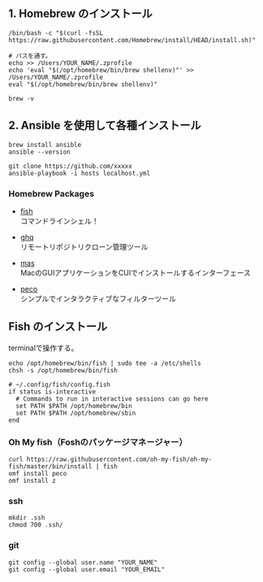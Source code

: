 ## 1. Homebrew のインストール

```shell
/bin/bash -c "$(curl -fsSL https://raw.githubusercontent.com/Homebrew/install/HEAD/install.sh)"

# パスを通す。
echo >> /Users/YOUR_NAME/.zprofile
echo 'eval "$(/opt/homebrew/bin/brew shellenv)"' >> /Users/YOUR_NAME/.zprofile
eval "$(/opt/homebrew/bin/brew shellenv)"

brew -v
```


## 2. Ansible を使用して各種インストール
```shell
brew install ansible
ansible --version

git clone https://github.com/xxxxx
ansible-playbook -i hosts localhost.yml
```


### Homebrew Packages

  - [fish](https://fishshell.com/)  
    コマンドラインシェル！

  - [ghq](https://github.com/motemen/ghq)  
    リモートリポジトリクローン管理ツール

  - [mas](https://github.com/mas-cli/mas)  
    MacのGUIアプリケーションをCUIでインストールするインターフェース

  - [peco](https://github.com/peco/peco)  
    シンプルでインタラクティブなフィルターツール


## Fish のインストール
terminalで操作する。

```shell
echo /opt/homebrew/bin/fish | sudo tee -a /etc/shells
chsh -s /opt/homebrew/bin/fish

# ~/.config/fish/config.fish
if status is-interactive
  # Commands to run in interactive sessions can go here
  set PATH $PATH /opt/homebrew/bin
  set PATH $PATH /opt/homebrew/sbin
end
```

### Oh My fish（Foshのパッケージマネージャー）

```shell
curl https://raw.githubusercontent.com/oh-my-fish/oh-my-fish/master/bin/install | fish
omf install peco
omf install z
```

### ssh

```shell
mkdir .ssh
chmod 700 .ssh/
```

### git

```shell
git config --global user.name "YOUR_NAME"
git config --global user.email "YOUR_EMAIL"
```
